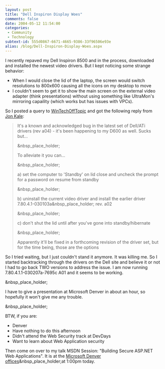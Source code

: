 ```yaml
---
layout: post
title: "Dell Inspiron Display Woes"
comments: false
date: 2004-05-12 11:54:00
categories:
 - Community
 - Technology
subtext-id: 555d0867-6671-4665-9386-33f96506e93e
alias: /blog/Dell-Inspiron-Display-Woes.aspx
---
```



I recently repaved my Dell Inspiron 8500 and in the process, downloaded and installed the newest video drivers. But I kept noticing some strange behavior:

  * When I would close the lid of the laptop, the screen would switch resolutions to 800x600 causing all the icons on my desktop to move
  * I couldn't seem to get it to show the main screen on the external video adapter (think presentations) without using something like UltraMon's mirroring capaility (which works but has issues with VPCs).

So I posted a query to [WinTechOffTopic](http://groups.yahoo.com/group/win_tech_off_topic/) and got the following reply from [Jon Kale](http://www.gritstoneandchips.com/Blog/):

> It's a known and acknowledged bug in the latest set of Dell/ATi drivers (rev a04) - it's been happening to my D600 as well. Sucks but...
> 
> &nbsp_place_holder;
> 
> To alleviate it you can...
> 
> &nbsp_place_holder;
> 
> a) set the computer to 'Standby' on lid close and uncheck the prompt for a password on resume from standby
> 
> &nbsp_place_holder;
> 
> b) uninstall the current video driver and install the earlier driver 7.80.4.1-030103a&nbsp_place_holder; rev. a02
> 
> &nbsp_place_holder;
> 
> c) don't shut the lid until after you've gone into standby/hibernate
> 
> &nbsp_place_holder;
> 
> Apparently it'll be fixed in a forthcoming revision of the driver set, but for the time being, those are the options

So I tried waiting, but I just couldn't stand it anymore. It was killing me. So I started backtracking through the drivers on the Dell site and believe it or not I had to go back TWO versions to address the issue. I am now running 7.80.4.1.1-030207a-7695c A01 and it seems to be working.

&nbsp_place_holder;

I have to give a presentation at Microsoft Denver in about an hour, so hopefully it won't give me any trouble.

&nbsp_place_holder;

BTW, if you are:

  * Denver
  * Have nothing to do this afternoon
  * Didn't attend the Web Security track at DevDays
  * Want to learn about Web Application security

Then come on over to my talk MSDN Session: "Building Secure ASP.NET Web Applications". It is at the [Microsoft Denver offices](http://www.microsoft.com/mscorp/info/usaoffices/denver.asp)&nbsp_place_holder;at 1:00pm today.
